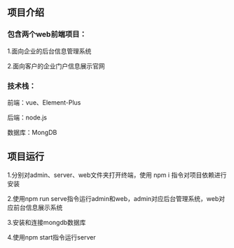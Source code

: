 <h2>项目介绍</h2>
<h3>包含两个web前端项目：</h3>
<p>1.面向企业的后台信息管理系统</p>
<p>2.面向客户的企业门户信息展示官网</p>
<h3>技术栈：</h3>
<p>前端：vue、Element-Plus</p>
<p>后端：node.js</p>
<p>数据库：MongDB</p>

<h2>项目运行</h2>
<p>1.分别对admin、server、web文件夹打开终端，使用 npm i 指令对项目依赖进行安装</p>
<p>2.使用npm run serve指令运行admin和web，admin对应后台管理系统，web对应前台信息展示系统</p>
<p>3.安装和连接mongdb数据库</p>
<p>4.使用npm start指令运行server</p>
